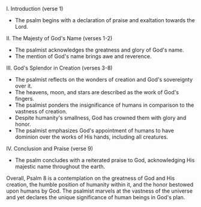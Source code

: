 I. Introduction (verse 1)
   - The psalm begins with a declaration of praise and exaltation towards the Lord.

II. The Majesty of God's Name (verses 1-2)
   - The psalmist acknowledges the greatness and glory of God's name.
   - The mention of God's name brings awe and reverence.

III. God's Splendor in Creation (verses 3-8)
   - The psalmist reflects on the wonders of creation and God's sovereignty over it.
   - The heavens, moon, and stars are described as the work of God's fingers.
   - The psalmist ponders the insignificance of humans in comparison to the vastness of creation.
   - Despite humanity's smallness, God has crowned them with glory and honor.
   - The psalmist emphasizes God's appointment of humans to have dominion over the works of His hands, including all creatures.

IV. Conclusion and Praise (verse 9)
   - The psalm concludes with a reiterated praise to God, acknowledging His majestic name throughout the earth.

Overall, Psalm 8 is a contemplation on the greatness of God and His creation, the humble position of humanity within it, and the honor bestowed upon humans by God. The psalmist marvels at the vastness of the universe and yet declares the unique significance of human beings in God's plan.